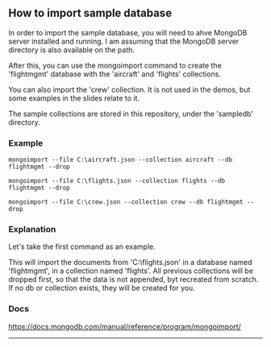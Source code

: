 ## How to import sample database

In order to import the sample database, you will need to ahve MongoDB
server installed and running. I am assuming that the MongoDB server directory
is also available on the path.

After this, you can use the mongoimport command to create the 'flightmgmt' database
with the 'aircraft' and 'flights' collections.

You can also import the 'crew' collection. It is not used in the demos, but some examples
in the slides relate to it.

The sample collections are stored in this repository, under the 'sampledb' directory.

### Example

`mongoimport --file C:\aircraft.json --collection aircraft --db flightmgmt --drop`

`mongoimport --file C:\flights.json --collection flights --db flightmgmt --drop`

`mongoimport --file C:\crew.json --collection crew --db flightmgmt --drop`

### Explanation

Let's take the first command as an example.

This will import the documents from 'C:\flights.json' in a database named
'flightmgmt', in a collection named 'flights'. All previous collections
will be dropped first, so that the data is not appended, byt recreated
from scratch.
If no db or collection exists, they will be created for you.

### Docs

https://docs.mongodb.com/manual/reference/program/mongoimport/

---
